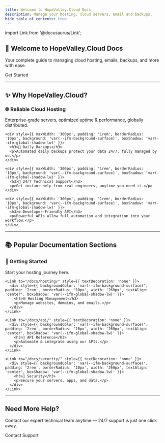 ```yaml
---
title: Welcome to HopeValley.Cloud Docs
description: Manage your hosting, cloud servers, email and backups.
hide_table_of_contents: true
---
```


import Link from '@docusaurus/Link';

<!-- Hero Section -->
<section style={{
  background: 'var(--ifm-color-primary)',
  padding: '4rem 1rem',
  textAlign: 'center',
  borderRadius: '10px',
  color: 'var(--ifm-color-on-primary, #fff)'
}}>
  <h1 style={{ fontSize: '3rem', marginBottom: '1rem' }}>🚀 Welcome to HopeValley.Cloud Docs</h1>
  <p style={{ fontSize: '1.3rem' }}>
    Your complete guide to managing cloud hosting, emails, backups, and more with ease.
  </p>
  <Link className="button button--lg button--success" style={{ marginTop: '2rem' }} to="/docs/getting-started/">
    Get Started
  </Link>
</section>

---

<!-- Features Section -->
<section style={{ padding: '4rem 1rem', textAlign: 'center' }}>
  <h2 style={{ fontSize: '2.5rem', marginBottom: '2rem' }}>✨ Why HopeValley.Cloud?</h2>
  
  <div style={{ display: 'flex', flexWrap: 'wrap', justifyContent: 'center', gap: '2rem' }}>
    <div style={{ maxWidth: '300px', padding: '1rem', borderRadius: '10px', background: 'var(--ifm-background-surface)', boxShadow: 'var(--ifm-global-shadow-lw)' }}>
      <h3>🌐 Reliable Cloud Hosting</h3>
      <p>Enterprise-grade servers, optimized uptime & performance, globally distributed.</p>
    </div>

    <div style={{ maxWidth: '300px', padding: '1rem', borderRadius: '10px', background: 'var(--ifm-background-surface)', boxShadow: 'var(--ifm-global-shadow-lw)' }}>
      <h3>🔐 Daily Backups</h3>
      <p>Automated daily backups protect your data 24/7, fully managed by us.</p>
    </div>

    <div style={{ maxWidth: '300px', padding: '1rem', borderRadius: '10px', background: 'var(--ifm-background-surface)', boxShadow: 'var(--ifm-global-shadow-lw)' }}>
      <h3>💬 24/7 Technical Support</h3>
      <p>Get instant help from real engineers, anytime you need it.</p>
    </div>

    <div style={{ maxWidth: '300px', padding: '1rem', borderRadius: '10px', background: 'var(--ifm-background-surface)', boxShadow: 'var(--ifm-global-shadow-lw)' }}>
      <h3>⚙️ Developer-Friendly API</h3>
      <p>Powerful APIs allow full automation and integration into your workflow.</p>
    </div>
  </div>
</section>

---

<!-- Popular Categories Section -->
<section style={{ backgroundColor: 'var(--ifm-background-color)', padding: '4rem 1rem' }}>
  <h2 style={{ textAlign: 'center', fontSize: '2.5rem', marginBottom: '3rem' }}>📚 Popular Documentation Sections</h2>

  <div style={{ display: 'flex', flexWrap: 'wrap', justifyContent: 'center', gap: '2rem' }}>
    <Link to="/docs/getting-started/" style={{ textDecoration: 'none' }}>
      <div style={{ backgroundColor: 'var(--ifm-background-surface)', padding: '2rem', borderRadius: '10px', width: '260px', textAlign: 'center', boxShadow: 'var(--ifm-global-shadow-lw)' }}>
        <h3>🚀 Getting Started</h3>
        <p>Start your hosting journey here.</p>
      </div>
    </Link>

    <Link to="/docs/hosting/" style={{ textDecoration: 'none' }}>
      <div style={{ backgroundColor: 'var(--ifm-background-surface)', padding: '2rem', borderRadius: '10px', width: '260px', textAlign: 'center', boxShadow: 'var(--ifm-global-shadow-lw)' }}>
        <h3>🌐 Hosting Management</h3>
        <p>Manage websites, domains, and emails.</p>
      </div>
    </Link>

    <Link to="/docs/api/" style={{ textDecoration: 'none' }}>
      <div style={{ backgroundColor: 'var(--ifm-background-surface)', padding: '2rem', borderRadius: '10px', width: '260px', textAlign: 'center', boxShadow: 'var(--ifm-global-shadow-lw)' }}>
        <h3>🔧 API Reference</h3>
        <p>Automate & integrate using our APIs.</p>
      </div>
    </Link>

    <Link to="/docs/security/" style={{ textDecoration: 'none' }}>
      <div style={{ backgroundColor: 'var(--ifm-background-surface)', padding: '2rem', borderRadius: '10px', width: '260px', textAlign: 'center', boxShadow: 'var(--ifm-global-shadow-lw)' }}>
        <h3>🔐 Security</h3>
        <p>Secure your servers, apps, and data.</p>
      </div>
    </Link>
  </div>
</section>

---

<!-- Call To Action Section -->
<section style={{
  background: '#F4D03F',
  padding: '4rem 1rem',
  textAlign: 'center',
  borderRadius: '10px',
  color: '#2C3E50',
  margin: '4rem auto'
}}>
  <h2 style={{ fontSize: '2.5rem', marginBottom: '1rem' }}>Need More Help?</h2>
  <p style={{ fontSize: '1.3rem', marginBottom: '2rem' }}>
    Contact our expert technical team anytime — 24/7 support is just one click away.
  </p>
  <Link className="button button--lg button--primary" style={{ marginTop: '1rem' }} to="mailto:support@hopevalley.cloud">
    Contact Support
  </Link>
</section>

